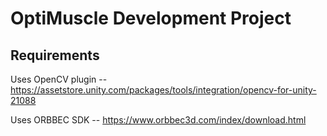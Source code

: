 ﻿# OptiMuscle Development Project
## Requirements
Uses OpenCV plugin -- https://assetstore.unity.com/packages/tools/integration/opencv-for-unity-21088

Uses ORBBEC SDK -- https://www.orbbec3d.com/index/download.html
